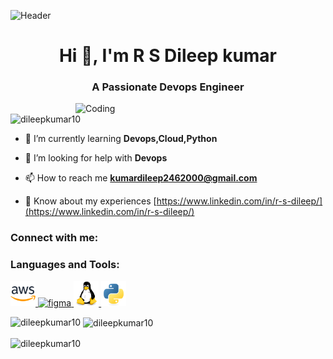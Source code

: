
![Header](https://www.yash.com/wp-content/uploads/2023/04/blog-main-banner-devops.png)
<h1 align="center">Hi 👋, I'm R S Dileep kumar</h1>
<h3 align="center">A Passionate Devops Engineer</h3>
<img align="right" alt="Coding" width="400" src="https://proeffico.com/wp-content/uploads/2023/10/devOps-cloud-native-2.gif">
<p align="left"> <img src="https://komarev.com/ghpvc/?username=dileepkumar10&label=Profile%20views&color=0e75b6&style=flat" alt="dileepkumar10" /> </p>


- 🌱 I’m currently learning **Devops,Cloud,Python**

- 🤝 I’m looking for help with **Devops**

- 📫 How to reach me **kumardileep2462000@gmail.com**

- 📄 Know about my experiences [https://www.linkedin.com/in/r-s-dileep/](https://www.linkedin.com/in/r-s-dileep/)

<h3 align="left">Connect with me:</h3>
<p align="left">
</p>

<h3 align="left">Languages and Tools:</h3>
<p align="left"> <a href="https://aws.amazon.com" target="_blank" rel="noreferrer"> <img src="https://raw.githubusercontent.com/devicons/devicon/master/icons/amazonwebservices/amazonwebservices-original-wordmark.svg" alt="aws" width="40" height="40"/> </a> <a href="https://www.figma.com/" target="_blank" rel="noreferrer"> <img src="https://www.vectorlogo.zone/logos/figma/figma-icon.svg" alt="figma" width="40" height="40"/> </a> <a href="https://www.linux.org/" target="_blank" rel="noreferrer"> <img src="https://raw.githubusercontent.com/devicons/devicon/master/icons/linux/linux-original.svg" alt="linux" width="40" height="40"/> </a> <a href="https://www.python.org" target="_blank" rel="noreferrer"> <img src="https://raw.githubusercontent.com/devicons/devicon/master/icons/python/python-original.svg" alt="python" width="40" height="40"/> </a> </p>

<p><img align="left" src="https://github-readme-stats.vercel.app/api/top-langs?username=dileepkumar10&show_icons=true&locale=en&layout=compact" alt="dileepkumar10" /></p>

<p>&nbsp;<img align="center" src="https://github-readme-stats.vercel.app/api?username=dileepkumar10&show_icons=true&locale=en" alt="dileepkumar10" /></p>

<p><img align="center" src="https://github-readme-streak-stats.herokuapp.com/?user=dileepkumar10&" alt="dileepkumar10" /></p>


